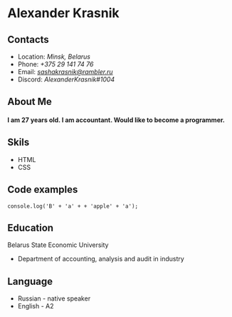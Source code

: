 # Alexander Krasnik

## Contacts
* Location: *Minsk, Belarus*
* Phone: *+375 29 141 74 76*
* Email: *sashakrasnik@rambler.ru*
* Discord: *AlexanderKrasnik#1004*

## About Me
#### I am 27 years old. I am accountant. Would like to become a programmer.

## Skils
* HTML
* CSS

## Code examples
`console.log('B' + 'a' + + 'apple' + 'a');`

## Education
Belarus State Economic University
* Department of accounting, analysis and audit in industry

## Language
* Russian - native speaker
* English - A2 
